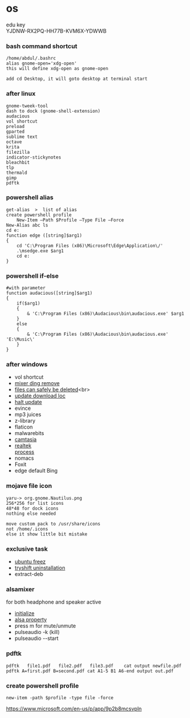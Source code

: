 # os
edu key <br>
YJDNW-RX2PQ-HH77B-KVM6X-YDWWB 


### bash command shortcut 
    /home/abdul/.bashrc
    alias gnome-open='xdg-open'
    this will define xdg-open as gnome-open

    add cd Desktop, it will goto desktop at terminal start

### after linux
    gnome-tweek-tool
    dash to dock (gnome-shell-extension)
    audacious
    vol shortcut
    preload
    gparted
    sublime text
    octave
    krita
    filezilla
    indicator-stickynotes
    bleachbit
    tlp
    thermald
    gimp
    pdftk

### powershell alias
    get-alias  >  list of alias 
    create powershell profile
        New-Item –Path $Profile –Type File –Force
    New-Alias abc ls
    cd e:
    function edge ([string]$arg1) 
    {
        cd 'C:\Program Files (x86)\Microsoft\Edge\Application\/'
        .\msedge.exe $arg1
        cd e:
    }
    
### powershell if-else

	#with parameter
	function audacious([string]$arg1)
	{
		if($arg1)
		{
			& 'C:\Program Files (x86)\Audacious\bin\audacious.exe' $arg1
		}
		else
		{
			& 'C:\Program Files (x86)\Audacious\bin\audacious.exe' 'E:\Music\'
		}
	}


### after windows
* vol shortcut<br>
* [mixer ding remove](https://www.youtube.com/watch?v=TC5q4vRplCs)<br>
* [files can safely be deleted](https://thegeekpage.com/files-can-safely-delete-windows-10-save-space/#:~:text=It%20is%20completely%20safe%20delete%20the%20contents%20of,keyboard.%20A%20dialog%20box%20will%20ask%20for%20permission.)<br>
* [update download loc](https://www.technig.com/delete-windows-10-update-files/#:~:text=1%20Open%20your%20File%20Explorer%20%28%20This%20PC,files%20and%20temporary%20files.%20...%20More%20items...%20)<br>
* [halt update](https://www.youtube.com/watch?v=QmtGJ5UhlME)<br>
* evince<br>
* mp3 juices<br>
* z-library<br>
* flaticon<br>
* malwarebits<br>
* [camtasia](https://drive.google.com/drive/folders/1YFHrhBFyOHRx-qcuxdN46YYASGmXjHHz)<br>
* [realtek](https://drive.google.com/drive/folders/1YFHrhBFyOHRx-qcuxdN46YYASGmXjHHz)<br>
  [process](https://youtu.be/Sy3rH0s3-Ek)<br>
* nomacs<br>
* Foxit <br>
* edge default Bing 

### mojave file icon
    yaru-> org.gnome.Nautilus.png
    256*256 for list icons
    48*48 for dock icons
    nothing else needed
    
    move custom pack to /usr/share/icons
    not /home/.icons
    else it show little bit mistake

### exclusive task
* [ubuntu freez](https://askubuntu.com/questions/4408/what-should-i-do-when-ubuntu-freezes)
* [tryshift uninstallation](https://support.tryshift.com/kb/article/194-how-to-uninstall-shift/)
* extract-deb


### alsamixer 
for both headphone and speaker active <br>
* [initialize](https://itectec.com/ubuntu/ubuntu-how-to-switch-between-headphones-and-speakers-without-unplugging-headphones/)<br>
* [alsa property](https://wiki.ubuntu.com/Audio/Alsamixer)
* press m for mute/unmute
* pulseaudio -k (kill)
* pulseaudio --start

###  pdftk
	pdftk   file1.pdf   file2.pdf   file3.pdf    cat output newfile.pdf
	pdftk A=first.pdf B=second.pdf cat A1-5 B1 A6-end output out.pdf

### create powershell profile
	new-item -path $profile -type file -force


https://www.microsoft.com/en-us/p/app/9p2b8mcsvpln <br>
